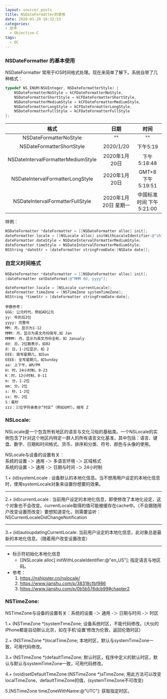 ```yaml
---
layout: source/_posts
title: NSDateFormatter的使用
date: 2020-01-20 16:32:53
categories:
- 技术
  - Objective-C
tags: 
  - OC
---
```

### NSDateFormatter 的基本使用
NSDateFormatter 常用于iOS时间格式处理。现在来简单了解下。系统自带了几种格式：
<!--more-->
``` objective-c
typedef NS_ENUM(NSUInteger, NSDateFormatterStyle) {    
    NSDateFormatterNoStyle = kCFDateFormatterNoStyle,
    NSDateFormatterShortStyle = kCFDateFormatterShortStyle,
    NSDateFormatterMediumStyle = kCFDateFormatterMediumStyle,
    NSDateFormatterLongStyle = kCFDateFormatterLongStyle,
    NSDateFormatterFullStyle = kCFDateFormatterFullStyle
};

```
|  格式  |  日期  |  时间  |
| :----: | :----: | :----: | 
| NSDateFormatterNoStyle | "" | "" |
| NSDateFormatterShortStyle | 2020/1/20 | 下午5:19 |
| NSDateIntervalFormatterMediumStyle | 2020年1月20日 | 下午5:18:48 |
| NSDateIntervalFormatterLongStyle | 2020年1月20日 | GMT+8 下午5:19:51 |
| NSDateIntervalFormatterFullStyle | 2020年1月20日 星期一 | 中国标准时间 下午5:21:00 |

样例：
```Objective-C
NSDateFormatter *dateFormatter = [[NSDateFormatter alloc] init];
dateFormatter.locale = [[NSLocale alloc] initWithLocaleIdentifier:@"zh"];
dateFormatter.dateStyle = NSDateIntervalFormatterMediumStyle;
dateFormatter.timeStyle = NSDateIntervalFormatterMediumStyle;
NSString *dateStr = [dateFormatter stringFromDate:[NSDate date]];
```
### 自定义时间格式
```objective-C
NSDateFormatter *dateFormatter = [[NSDateFormatter alloc] init];
[dateFormatter setDateFormat:@"MMM dd, yyyy"];

dateFormatter.locale = [NSLocale currentLocale];
dateFormatter.timeZone = [NSTimeZone systemTimeZone];
NSString *timeStr = [dateFormatter stringFromDate:date];
```
```
参数参考：
GGG: 公元时代，例如AD公元
yy: 年的后2位
yyyy: 完整年
MM: 月，显示为1-12
MMM: 月，显示为英文月份简写,如 Jan
MMMM: 月，显示为英文月份全称，如 Janualy
dd: 日，2位数表示，如02
d: 日，1-2位显示，如 2
EEE: 简写星期几，如Sun
EEEE: 全写星期几，如Sunday
aa: 上下午，AM/PM
H: 时，24小时制，0-23
K：时，12小时制，0-11
m: 分，1-2位
mm: 分，2位
s: 秒，1-2位
ss: 秒，2位
S：毫秒
zzz：三位字符串表示“时区”（例如GMT）。缩写 Z

```
### NSLocale: 
 NSLocale是一个包含所有地区的语言与文化习俗的基础类。一个NSLocale的实例包含了针对这个地区内特定一群人的所有语言文化基准，其中包括：语言、键盘、数字、日期和时间格式、货币、排序和分类、符号、颜色与头像的使用。
 
 NSLocale与设备的设置有关：  
 系统的设置 -＞ 通用 -＞ 多语言环境 -＞ 区域格式  
 系统的设置 -＞ 通用 -＞ 日期与时间 -＞ 24小时制

1.+ (id)systemLocale : 设备默认的本地化信息。当不想用用户设定的本地化信息时，使用systemLocale对象来设置你想要的效果。
***
2.+ (id)currentLocale : 当前用户设定的本地化信息，即使修改了本地化设定，这个对象也不会改变。currentLocale取得的值可能被缓存在cache中。（不会跟随用户改变设置而改变）要想知道变化，则需要监听：NSCurrentLocaleDidChangeNotification
***
3.+ (id)autoupdatingCurrentLocale: 当前用户设定的本地化信息，此对象总是最新的本地化信息。（随着用户改变设置改变）
***

- 标示符初始化本地化信息
   - [[NSLocale alloc] initWithLocaleIdentifier:@"en_US"]; 指定语言与地区码。
- 参考： 
  1. https://nshipster.cn/nslocale/ 
  2. https://www.jianshu.com/p/38318cfbf986
  3. https://www.jianshu.com/p/0b5b576dcb99#chapter2


### NSTimeZone: 
NSTimeZone与设备的设置有关：系统的设置 -＞ 通用 -＞ 日期与时间 -＞ 时区  

1.+ (NSTimeZone *)systemTimeZone;
设备系统时区，不能代码修改。(大伙的iPhone都是自动默认北京，如在手机‘设置’修改为伦敦，返回伦敦时区)

2.+ (NSTimeZone *)localTimeZone;
本地时区，默认与systemTimeZone一致，可用代码修改。

3.+ (NSTimeZone *)defaultTimeZone;
默认时区，程序中定义的默认时区，默认与默认与systemTimeZone一致，可用代码修改。

4.+ (void)setDefaultTimeZone:(NSTimeZone *)aTimeZone;
用此方法可以改变localTimeZone、defaultTimeZone的值，(systemTimeZone不可改变)

5.[NSTimeZone timeZoneWithName:@"UTC"]: 获取指定时区。

